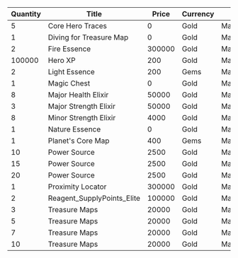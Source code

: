 | Quantity | Title | Price | Currency |  Dev Name |
| -------- | ----- | ----- | -------- |  -------- |
| 5 | Core Hero Traces | 0 | Gold | Marketplace.L01.Page03.Free.18 |
| 1 | Diving for Treasure Map | 0 | Gold | Marketplace.L01.Page3.VIP5.FreeBonus.74 |
| 2 | Fire Essence | 300000 | Gold | Marketplace.L17.Page03.Shard.25 |
| 100000 | Hero XP | 200 | Gold | Marketplace.L02.Page03.XP.03 |
| 2 | Light Essence | 200 | Gems | Marketplace.L12.Page03.Reagent.28 |
| 1 | Magic Chest | 0 | Gold | Marketplace.L20.Page03.Free.112 |
| 8 | Major Health Elixir | 50000 | Gold | Marketplace.L09.Page03.MajorElixir.10 |
| 3 | Major Strength Elixir | 50000 | Gold | Marketplace.L14.Page03.ElixirAll.14 |
| 8 | Minor Strength Elixir | 4000 | Gold | Marketplace.L04.Page03.MinorElixir.12 |
| 1 | Nature Essence | 0 | Gold | Marketplace.L08.Page03.Free.52 |
| 1 | Planet's Core Map | 400 | Gems | Marketplace.L13.Page03.MapsMisc.39 |
| 10 | Power Source | 2500 | Gold | Marketplace.L05.Page03.PowerSource.03 |
| 15 | Power Source | 2500 | Gold | Marketplace.L10.Page03.PowerSource.06 |
| 20 | Power Source | 2500 | Gold | Marketplace.L15.Page03.PowerSource.09 |
| 1 | Proximity Locator | 300000 | Gold | Marketplace.L18.Page03.Hero.09 |
| 2 | Reagent_SupplyPoints_Elite | 100000 | Gold | Marketplace.L06.Page03.Token.21 |
| 3 | Treasure Maps | 20000 | Gold | Marketplace.L03.Page03.MapFragments.03 |
| 5 | Treasure Maps | 20000 | Gold | Marketplace.L07.Page03.MapFragments.08 |
| 7 | Treasure Maps | 20000 | Gold | Marketplace.L11.Page03.TreasureMap.03 |
| 10 | Treasure Maps | 20000 | Gold | Marketplace.L16.Page03.TreasureMap.06 |
